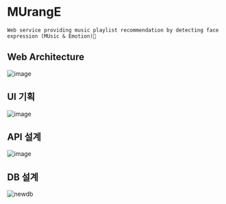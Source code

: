 # MUrangE

<aside>
  
    Web service providing music playlist recommendation by detecting face expression (MUsic & Emotion)🎵
  
</aside>

## Web Architecture

![image](https://user-images.githubusercontent.com/77563814/198512288-ecb70706-b587-4c3f-802b-e5c4657dd03e.png)



## UI 기획

![image](https://user-images.githubusercontent.com/77563814/193090214-6f6e2ff0-022e-4045-8e94-60dd72965cdd.png)



## API 설계

![image](https://user-images.githubusercontent.com/77563814/193088956-a0fe2d42-0d9a-4a52-9389-8b8ac3dbcd8e.png)



## DB 설계

![newdb](https://user-images.githubusercontent.com/77563814/193088992-321b2c0a-b1bf-4e6e-a0a3-9723bee078ef.png)
